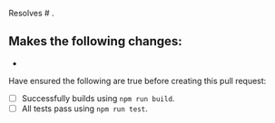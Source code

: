 Resolves # .

Makes the following changes:
- 
- 

Have ensured the following are true before creating this pull request:
- [ ] Successfully builds using `npm run build`.
- [ ] All tests pass using `npm run test`.
